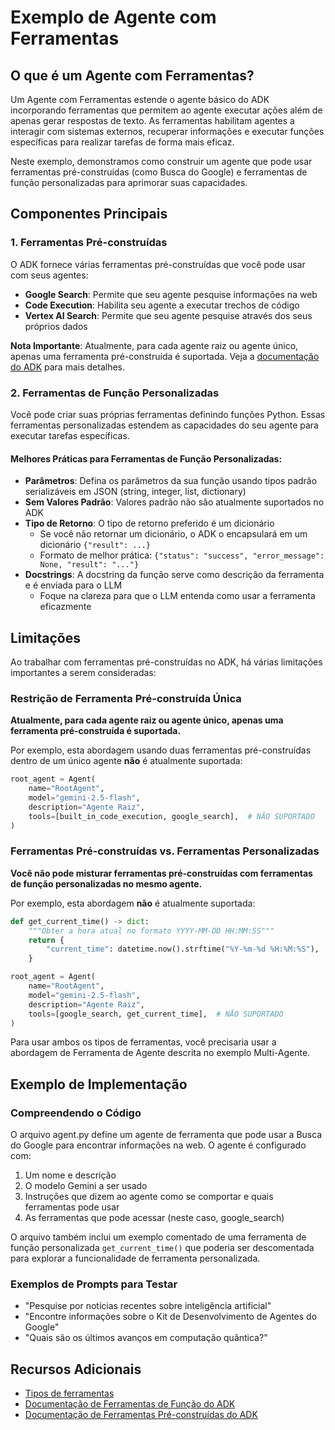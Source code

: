 # Exemplo de Agente com Ferramentas

## O que é um Agente com Ferramentas?

Um Agente com Ferramentas estende o agente básico do ADK incorporando ferramentas que permitem ao agente executar ações além de apenas gerar respostas de texto. As ferramentas habilitam agentes a interagir com sistemas externos, recuperar informações e executar funções específicas para realizar tarefas de forma mais eficaz.

Neste exemplo, demonstramos como construir um agente que pode usar ferramentas pré-construídas (como Busca do Google) e ferramentas de função personalizadas para aprimorar suas capacidades.

## Componentes Principais

### 1. Ferramentas Pré-construídas
O ADK fornece várias ferramentas pré-construídas que você pode usar com seus agentes:

- **Google Search**: Permite que seu agente pesquise informações na web
- **Code Execution**: Habilita seu agente a executar trechos de código
- **Vertex AI Search**: Permite que seu agente pesquise através dos seus próprios dados

**Nota Importante**: Atualmente, para cada agente raiz ou agente único, apenas uma ferramenta pré-construída é suportada. Veja a [documentação do ADK](https://google.github.io/adk-docs/tools/built-in-tools/#use-built-in-tools-with-other-tools) para mais detalhes.

### 2. Ferramentas de Função Personalizadas
Você pode criar suas próprias ferramentas definindo funções Python. Essas ferramentas personalizadas estendem as capacidades do seu agente para executar tarefas específicas.

#### Melhores Práticas para Ferramentas de Função Personalizadas:

- **Parâmetros**: Defina os parâmetros da sua função usando tipos padrão serializáveis em JSON (string, integer, list, dictionary)
- **Sem Valores Padrão**: Valores padrão não são atualmente suportados no ADK
- **Tipo de Retorno**: O tipo de retorno preferido é um dicionário
  - Se você não retornar um dicionário, o ADK o encapsulará em um dicionário `{"result": ...}`
  - Formato de melhor prática: `{"status": "success", "error_message": None, "result": "..."}`
- **Docstrings**: A docstring da função serve como descrição da ferramenta e é enviada para o LLM
  - Foque na clareza para que o LLM entenda como usar a ferramenta eficazmente

## Limitações

Ao trabalhar com ferramentas pré-construídas no ADK, há várias limitações importantes a serem consideradas:

### Restrição de Ferramenta Pré-construída Única

**Atualmente, para cada agente raiz ou agente único, apenas uma ferramenta pré-construída é suportada.**

Por exemplo, esta abordagem usando duas ferramentas pré-construídas dentro de um único agente **não** é atualmente suportada:

```python
root_agent = Agent(
    name="RootAgent",
    model="gemini-2.5-flash",
    description="Agente Raiz",
    tools=[built_in_code_execution, google_search],  # NÃO SUPORTADO
)
```

### Ferramentas Pré-construídas vs. Ferramentas Personalizadas

**Você não pode misturar ferramentas pré-construídas com ferramentas de função personalizadas no mesmo agente.**

Por exemplo, esta abordagem **não** é atualmente suportada:

```python
def get_current_time() -> dict:
    """Obter a hora atual no formato YYYY-MM-DD HH:MM:SS"""
    return {
        "current_time": datetime.now().strftime("%Y-%m-%d %H:%M:%S"),
    }

root_agent = Agent(
    name="RootAgent",
    model="gemini-2.5-flash",
    description="Agente Raiz",
    tools=[google_search, get_current_time],  # NÃO SUPORTADO
)
```

Para usar ambos os tipos de ferramentas, você precisaria usar a abordagem de Ferramenta de Agente descrita no exemplo Multi-Agente.

## Exemplo de Implementação

### Compreendendo o Código

O arquivo agent.py define um agente de ferramenta que pode usar a Busca do Google para encontrar informações na web. O agente é configurado com:

1. Um nome e descrição
2. O modelo Gemini a ser usado
3. Instruções que dizem ao agente como se comportar e quais ferramentas pode usar
4. As ferramentas que pode acessar (neste caso, google_search)

O arquivo também inclui um exemplo comentado de uma ferramenta de função personalizada `get_current_time()` que poderia ser descomentada para explorar a funcionalidade de ferramenta personalizada.

### Exemplos de Prompts para Testar

- "Pesquise por notícias recentes sobre inteligência artificial"
- "Encontre informações sobre o Kit de Desenvolvimento de Agentes do Google"
- "Quais são os últimos avanços em computação quântica?"

## Recursos Adicionais

- [Tipos de ferramentas](https://google.github.io/adk-docs/tools/#full-example-tavily-search)
- [Documentação de Ferramentas de Função do ADK](https://google.github.io/adk-docs/tools/function-tools/)
- [Documentação de Ferramentas Pré-construídas do ADK](https://google.github.io/adk-docs/tools/built-in-tools/)